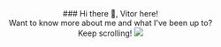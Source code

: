 <header>
<span>### Hi there 👋, Vitor here! <br>
  Want to know more about me and what I've been up to? <br>
  Keep scrolling!<span> <img src="https://media4.giphy.com/media/QYkX9IMHthYn0Y3pcG/giphy.gif">

<!--
**vitorelourenco/vitorelourenco** is a ✨ _special_ ✨ repository because its `README.md` (this file) appears on your GitHub profile.

Here are some ideas to get you started:

- 🔭 I’m currently working on ...
- 🌱 I’m currently learning ...
- 👯 I’m looking to collaborate on ...
- 🤔 I’m looking for help with ...
- 💬 Ask me about ...
- 📫 How to reach me: ...
- 😄 Pronouns: ...
- ⚡ Fun fact: ...
-->
